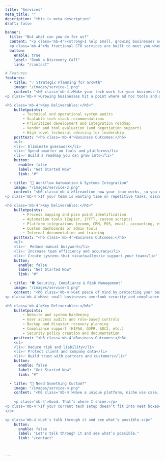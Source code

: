 ```yaml
---
title: "Services"
meta_title: ""
description: "this is meta description"
draft: false

banner:
  title: "But what can you do for us?"
  content: "<p class='mb-4'><strong>I help small, growing businesses scale with smarter, more secure systems.</strong></p>
  <p class='mb-4'>My fractional CTO services are built to meet you where you are—and help you get where you want to go. Whether you're modernizing legacy systems, untangling disconnected tools, or preparing for serious growth, I act as your trusted technical lead, guiding your next moves and building the systems to support them.</p>"
  button:
    enable: true
    label: "Book a Discovery Call"
    link: "/contact"

# Features
features:
  - title: "💡 Strategic Planning for Growth"
    image: "/images/service-1.png"
    content: "<h6 class='mb-4'>Make your tech work for your business—today and into the future.</h6>
<p class='mb-4'>Growing businesses hit a point where ad hoc tools and short-term fixes don’t cut it anymore. That’s where I come in. I’ll help you identify what’s working, what’s in the way, and what you actually need to scale efficiently.</p>

<h6 class='mb-4'>Key Deliverables:</h6>"
    bulletpoints:
        - Technical and operational system audits
        - Scalable tech stack recommendations
        - Prioritized development and integration roadmap
        - Vendor and tool evaluation (and negotiation support)
        - High-level technical advising for leadership
    posttext: "<h6 class='mb-4'>Business Outcomes:</h6>
    <ul>
    <li>✅ Eliminate guesswork</li>
    <li>✅ Spend smarter on tools and platforms</li>
    <li>✅ Build a roadmap you can grow into</li>"
    button:
      enable: false
      label: "Get Started Now"
      link: "#"

  - title: "🔄 Workflow Automation & Systems Integration"
    image: "/images/service-2.png"
    content: "<h6 class='mb-4'>Streamline how your team works, so you can focus on what actually moves the needle.</h6>
<p class='mb-4'>If your team is wasting time on repetitive tasks, disconnected software, or manual workarounds, you’re leaking time and money. I design and implement automation and integration solutions that make your systems run smoother and faster—without replacing everything you already use.</p>

<h6 class='mb-4'>Key Deliverables:</h6>"
    bulletpoints:
        - Process mapping and pain point identification
        - Automation tools (Zapier, IFTTT, custom scripts)
        - Platform integrations (ecomm, CRM, POS, email, accounting, etc.)
        - Custom dashboards or admin tools
        - Internal documentation and training
    posttext: "<h6 class='mb-4'>Business Outcomes:</h6>
    <ul>
    <li>✅  Reduce manual busywork</li>
    <li>✅ Increase team efficiency and accuracy</li>
    <li>✅ Create systems that <i>actually</i> support your team</li>"
    button:
      enable: false
      label: "Get Started Now"
      link: "#"

  - title: "🛡 Security, Compliance & Risk Management"
    image: "/images/service-3.png"
    content: "<h6 class='mb-4'>Get peace of mind by protecting your business from preventable risks.</h6>
<p class='mb-4'>Most small businesses overlook security and compliance until it's too late. I help you identify vulnerabilities, harden your systems, and create a security posture that protects your team, your clients, and your reputation.</p>

<h6 class='mb-4'>Key Deliverables:</h6>"
    bulletpoints:
        - Website and system hardening
        - User access audits and role-based controls
        - Backup and disaster recovery planning
        - Compliance support (HIPAA, GDPR, SOC2, etc.)
        - Security policy creation and documentation
    posttext: "<h6 class='mb-4'>Business Outcomes:</h6>
    <ul>
    <li>✅ Reduce risk and liability</li>
    <li>✅ Protect client and company data</li>
    <li>✅ Build trust with partners and customers</li>"
    button:
      enable: false
      label: "Get Started Now"
      link: "#"

  - title: "🧩 Need Something Custom?"
    image: "/images/service-4.png"
    content: "<h6 class='mb-4'>Have a unique platform, niche use case, or weird edge-case system? </h6>
    
    <p class='mb-4'>Good. That’s where I shine.</p>
<p class='mb-4'>If your current tech setup doesn’t fit into neat boxes—or if every consultant has told you “that’s not how it works”—you’re probably in the right place.
</p>

<p class='mb-4'>Let's talk through it and see what’s possible.</p>"
    button:
      enable: false
      label: "Let's talk through it and see what’s possible."
      link: "/contact"



---
```

